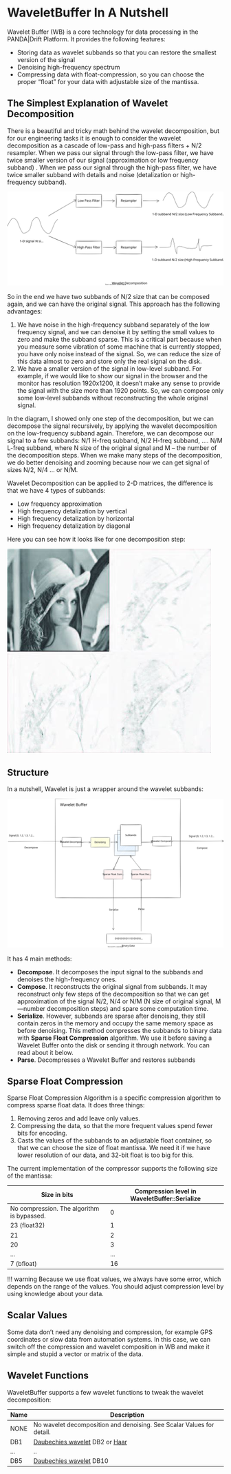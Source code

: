 # WaveletBuffer In A Nutshell

Wavelet Buffer (WB) is a core technology for data processing in the PANDA|Drift Platform. It provides the following
features:

* Storing data as wavelet subbands so that you can restore the smallest version of the signal
* Denoising high-frequency spectrum
* Compressing data with float-compression, so you can choose the proper “float” for your data with adjustable size of
  the mantissa.

## The Simplest Explanation of Wavelet Decomposition

There is a beautiful and tricky math behind the wavelet decomposition, but for our engineering tasks it is enough to
consider the wavelet decomposition as a cascade of low-pass and high-pass filters + N/2 resampler. When we pass our
signal through the low-pass filter, we have twice smaller version of our signal (approximation or low frequency subband)
. When we pass
our signal through the high-pass filter, we have twice smaller subband with details and noise (detalization or
high-frequency subband).

![Wavelet Decomposition](../img/WaveletDecomposition.drawio.svg)

So in the end we have two subbands of N/2 size that can be composed again, and we can have the original signal. This
approach has the following advantages:

1. We have noise in the high-frequency subband separately of the low frequency signal, and we can denoise it by setting
   the small values to zero and make the subband sparse. This is a critical part because when you measure some vibration
   of some machine that is currently stopped, you have only noise instead of the signal. So, we can reduce the size of
   this data almost to zero and store only the real signal on the disk.
2. We have a smaller version of the signal in low-level subband. For example, if we would like to show our signal in the
   browser and the monitor has resolution 1920x1200, it doesn’t make any sense to provide the signal with the size more
   than 1920 points. So, we can compose only some low-level subbands without reconstructing the whole original signal.

In the diagram, I showed only one step of the decomposition, but we can decompose the signal recursively, by applying
the wavelet
decomposition on the low-frequency subband again. Therefore, we can decompose our signal to a few subbands: N/1 H-freq
subband, N/2 H-freq subband, …. N/M L-freq subband, where N size of the original signal and M – the number of the
decomposition steps. When we make many steps of the decomposition, we do better denoising and zooming because now we can
get signal of sizes N/2, N/4 … or N/M.

Wavelet Decomposition can be applied to 2-D matrices, the difference is that we have 4 types of subbands:

* Low frequency approximation
* High frequency detalization by vertical
* High frequency detalization by horizontal
* High frequency detalization by diagonal

Here you can see how it looks like for one decomposition step:

![Wavelet Decomposition 2D](../img/wavelet_2d.jpeg)

## Structure

In a nutshell, Wavelet is just a wrapper around the wavelet subbands:

![WaveletBuffer Structure](../img/WaveletBufferStructure.drawio.svg)

It has 4 main methods:

* **Decompose**. It decomposes the input signal to the subbands and denoises the high-frequency ones.
* **Compose**. It reconstructs the original signal from subbands. It may reconstruct only few steps of the decomposition
  so that we can get approximation of the signal N/2, N/4 or N/M (N size of original signal, M—number decomposition
  steps) and spare some computation time.
* **Serialize**. However, subbands are sparse after denoising, they still contain zeros in the memory and occupy the
  same memory space as before denoising. This method compresses the subbands to binary data with **Sparse Float
  Compression** algorithm. We use it before saving a Wavelet Buffer onto the disk or sending it through network. You can
  read about it below.
* **Parse**. Decompresses a Wavelet Buffer and restores subbands

## Sparse Float Compression

Sparse Float Compression Algorithm is a specific compression algorithm to compress sparse float data. It does three
things:

1. Removing zeros and add leave only values.
2. Compressing the data, so that the more frequent values spend fewer bits for encoding.
3. Casts the values of the subbands to an adjustable float container, so that we can choose the size of float mantissa.
   We need it if we have lower resolution of our data, and 32-bit float is too big for this.

The current implementation of the compressor supports the following size of the mantissa:

| Size in bits                               | Compression level in WaveletBuffer::Serialize |
|--------------------------------------------|-----------------------------------------------|
| No compression. The algorithm is bypassed. | 0                                             |
| 23 (float32)                               | 1                                             |
| 21                                         | 2                                             |
| 20                                         | 3                                             |
| ...                                        | ...                                           |
| 7 (bfloat)                                 | 16                                            |

!!! warning
    Because we use float values, we always have some error, which depends on the range of the values. You should adjust
    compression level by using knowledge about your data.

## Scalar Values

Some data don’t need any denoising and compression, for example GPS coordinates or slow data from automation systems. In
this case, we can switch off the compression and wavelet composition in WB and make it simple and stupid a vector or
matrix of the data.

## Wavelet Functions

WaveletBuffer supports a few wavelet functions to tweak the wavelet decomposition:

| Name | Description                                                                                                                      |
|------|----------------------------------------------------------------------------------------------------------------------------------|
| NONE | No wavelet decomposition and denoising. See Scalar Values  for detail.                                                           |
| DB1  | [Daubechies wavelet](https://en.wikipedia.org/wiki/Daubechies_wavelet) DB2 or [Haar](https://en.wikipedia.org/wiki/Haar_wavelet) |
| ...  | ..                                                                                                                               |
| DB5  | [Daubechies wavelet](https://en.wikipedia.org/wiki/Daubechies_wavelet) DB10                                                      |
